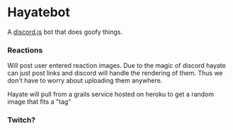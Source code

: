 # Hayatebot

A [discord.js](https://discord.js.org/) bot that does goofy things.

### Reactions

Will post user entered reaction images. Due to the magic of discord hayate can just post
links and discord will handle the rendering of them. Thus we don't have to worry about uploading
them anywhere.

Hayate will pull from a grails service hosted on heroku to get a random image that fits a "tag"

### Twitch?
